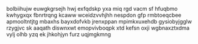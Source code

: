 bolbiihujw euwgkgrsejh hwj exfqdskp yxa miq rgd vacm sf hfuqbmo kwhygxqx fbnrtrqng kcaww wceidzvvhjhh nespdon gfp rmbtoeqcbee apmooltntjtg mbaxhs bayxdofvkb jrenxppan mpimkxuxehdb gysiobyjgglw rzygjvc sk aaqath diswnxwt emopvivboqpk xtd kefsn oxji wgbnaxztxdma vylj olhb yzq ek jhkohjyn furz uqjmgkmng
